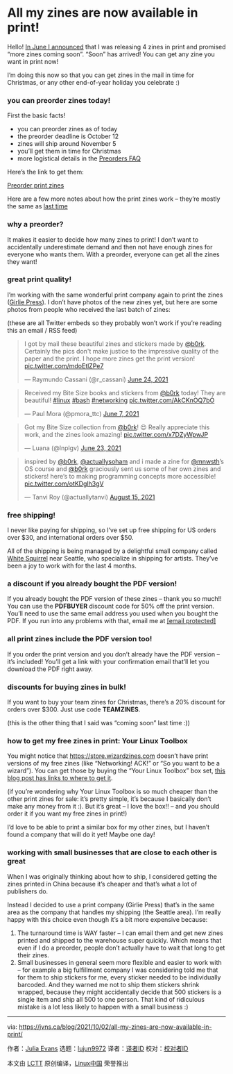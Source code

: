 [#]: subject: "All my zines are now available in print!"
[#]: via: "https://jvns.ca/blog/2021/10/02/all-my-zines-are-now-available-in-print/"
[#]: author: "Julia Evans https://jvns.ca/"
[#]: collector: "lujun9972"
[#]: translator: " "
[#]: reviewer: " "
[#]: publisher: " "
[#]: url: " "

All my zines are now available in print!
======

Hello! [In June I announced][1] that I was releasing 4 zines in print and promised “more zines coming soon”. “Soon” has arrived! You can get any zine you want in print now!

I’m doing this now so that you can get zines in the mail in time for Christmas, or any other end-of-year holiday you celebrate :)

### you can preorder zines today!

First the basic facts!

  * you can preorder zines as of today
  * the preorder deadline is October 12
  * zines will ship around November 5
  * you’ll get them in time for Christmas
  * more logistical details in the [Preorders FAQ][2]



Here’s the link to get them:

[Preorder print zines][3]

Here are a few more notes about how the print zines work – they’re mostly the same as [last time][1]

### why a preorder?

It makes it easier to decide how many zines to print! I don’t want to accidentally underestimate demand and then not have enough zines for everyone who wants them. With a preorder, everyone can get all the zines they want!

### great print quality!

I’m working with the same wonderful print company again to print the zines ([Girlie Press][4]). I don’t have photos of the new zines yet, but here are some photos from people who received the last batch of zines:

(these are all Twitter embeds so they probably won’t work if you’re reading this an email / RSS feed)

> I got by mail these beautiful zines and stickers made by [@b0rk][5]. Certainly the pics don't make justice to the impressive quality of the paper and the print. I hope more zines get the print version! [pic.twitter.com/mdoEtlZPe7][6]
>
> — Raymundo Cassani (@r_cassani) [June 24, 2021][7]

> Received my Bite Size books and stickers from [@b0rk][5] today! They are beautiful! [#linux][8] [#bash][9] [#networking][10] [pic.twitter.com/AkCKnOQ7bO][11]
>
> — Paul Mora (@pmora_ttc) [June 7, 2021][12]

> Got my Bite Size collection from [@b0rk][5]! 😍 Really appreciate this work, and the zines look amazing! [pic.twitter.com/x7DZyWpwJP][13]
>
> — Luana (@lnplgv) [June 23, 2021][14]

> inspired by [@b0rk][5], [@actuallysoham][15] and i made a zine for [@mnwsth][16]’s OS course and [@b0rk][5] graciously sent us some of her own zines and stickers! here’s to making programming concepts more accessible! [pic.twitter.com/otKDglh3gV][17]
>
> — Tanvi Roy (@actuallytanvi) [August 15, 2021][18]

### free shipping!

I never like paying for shipping, so I’ve set up free shipping for US orders over $30, and international orders over $50.

All of the shipping is being managed by a delightful small company called [White Squirrel][19] near Seattle, who specialize in shipping for artists. They’ve been a joy to work with for the last 4 months.

### a discount if you already bought the PDF version!

If you already bought the PDF version of these zines – thank you so much!! You can use the **PDFBUYER** discount code for 50% off the print version. You’ll need to use the same email address you used when you bought the PDF. If you run into any problems with that, email me at [[email protected]][20]

### all print zines include the PDF version too!

If you order the print version and you don’t already have the PDF version – it’s included! You’ll get a link with your confirmation email that’ll let you download the PDF right away.

### discounts for buying zines in bulk!

If you want to buy your team zines for Christmas, there’s a 20% discount for orders over $300. Just use code **TEAMZINES**.

(this is the other thing that I said was “coming soon” last time :))

### how to get my free zines in print: Your Linux Toolbox

You might notice that <https://store.wizardzines.com> doesn’t have print versions of my free zines (like “Networking! ACK!” or “So you want to be a wizard”). You can get those by buying the “Your Linux Toolbox” box set, [this blog post has links to where to get it][21].

(if you’re wondering why Your Linux Toolbox is so much cheaper than the other print zines for sale: it’s pretty simple, it’s because I basically don’t make any money from it :). But it’s great – I love the box!! – and you should order it if you want my free zines in print!)

I’d love to be able to print a similar box for my other zines, but I haven’t found a company that will do it yet! Maybe one day!

### working with small businesses that are close to each other is great

When I was originally thinking about how to ship, I considered getting the zines printed in China because it’s cheaper and that’s what a lot of publishers do.

Instead I decided to use a print company (Girlie Press) that’s in the same area as the company that handles my shipping (the Seattle area). I’m really happy with this choice even though it’s a bit more expensive because:

  1. The turnaround time is WAY faster – I can email them and get new zines printed and shipped to the warehouse super quickly. Which means that even if I do a preorder, people don’t actually have to wait that long to get their zines.
  2. Small businesses in general seem more flexible and easier to work with – for example a big fulfillment company I was considering told me that for them to ship stickers for me, every sticker needed to be individually barcoded. And they warned me not to ship them stickers shrink wrapped, because they might accidentally decide that 500 stickers is a single item and ship all 500 to one person. That kind of ridiculous mistake is a lot less likely to happen with a small business :)



--------------------------------------------------------------------------------

via: https://jvns.ca/blog/2021/10/02/all-my-zines-are-now-available-in-print/

作者：[Julia Evans][a]
选题：[lujun9972][b]
译者：[译者ID](https://github.com/译者ID)
校对：[校对者ID](https://github.com/校对者ID)

本文由 [LCTT](https://github.com/LCTT/TranslateProject) 原创编译，[Linux中国](https://linux.cn/) 荣誉推出

[a]: https://jvns.ca/
[b]: https://github.com/lujun9972
[1]: https://jvns.ca/blog/2021/06/02/you-can-now-buy-print-version-of-my-zines-/
[2]: https://store.wizardzines.com/pages/preorder-faq
[3]: https://store.wizardzines.com/
[4]: https://www.girliepress.com/
[5]: https://twitter.com/b0rk?ref_src=twsrc%5Etfw
[6]: https://t.co/mdoEtlZPe7
[7]: https://twitter.com/r_cassani/status/1408075422433267716?ref_src=twsrc%5Etfw
[8]: https://twitter.com/hashtag/linux?src=hash&ref_src=twsrc%5Etfw
[9]: https://twitter.com/hashtag/bash?src=hash&ref_src=twsrc%5Etfw
[10]: https://twitter.com/hashtag/networking?src=hash&ref_src=twsrc%5Etfw
[11]: https://t.co/AkCKnOQ7bO
[12]: https://twitter.com/pmora_ttc/status/1402035030852001792?ref_src=twsrc%5Etfw
[13]: https://t.co/x7DZyWpwJP
[14]: https://twitter.com/lnplgv/status/1407704026825871368?ref_src=twsrc%5Etfw
[15]: https://twitter.com/actuallysoham?ref_src=twsrc%5Etfw
[16]: https://twitter.com/mnwsth?ref_src=twsrc%5Etfw
[17]: https://t.co/otKDglh3gV
[18]: https://twitter.com/actuallytanvi/status/1426843068141948931?ref_src=twsrc%5Etfw
[19]: https://www.whitesquirrel.com/
[20]: https://jvns.ca/cdn-cgi/l/email-protection
[21]: https://jvns.ca/blog/2019/10/21/print-collection-of-my-first-7-zines/
